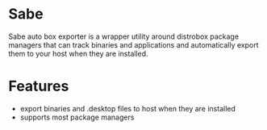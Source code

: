 # Sabe
Sabe auto box exporter is a wrapper utility around distrobox package managers that can track binaries and applications and automatically export them to your host when they are installed.

# Features
- export binaries and .desktop files to host when they are installed
- supports most package managers
